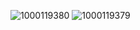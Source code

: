 ![1000119380](https://github.com/user-attachments/assets/179c3b6f-b1ea-4e77-8be3-c1818c771aff)
![1000119379](https://github.com/user-attachments/assets/4d5d512b-2927-46c4-b843-5132ff3e80e2)
